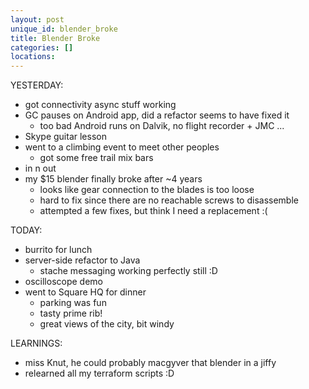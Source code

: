 ```yaml
---
layout: post
unique_id: blender_broke
title: Blender Broke
categories: []
locations: 
---
```


YESTERDAY:
* got connectivity async stuff working
* GC pauses on Android app, did a refactor seems to have fixed it
  * too bad Android runs on Dalvik, no flight recorder + JMC ...
* Skype guitar lesson
* went to a climbing event to meet other peoples
  * got some free trail mix bars
* in n out
* my $15 blender finally broke after ~4 years
  * looks like gear connection to the blades is too loose
  * hard to fix since there are no reachable screws to disassemble
  * attempted a few fixes, but think I need a replacement :(

TODAY:
* burrito for lunch
* server-side refactor to Java
  * stache messaging working perfectly still :D
* oscilloscope demo
* went to Square HQ for dinner
  * parking was fun
  * tasty prime rib!
  * great views of the city, bit windy

LEARNINGS:
* miss Knut, he could probably macgyver that blender in a jiffy
* relearned all my terraform scripts :D
